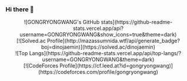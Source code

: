 ### Hi there 👋
<div align="center">
![GONGRYONGWANG's GitHub stats](https://github-readme-stats.vercel.app/api?username=GONGRYONGWANG&show_icons=true&theme=dark)
<br>
</div>
<div align="center">
[![Solved.ac Profile](http://mazassumnida.wtf/api/generate_badge?boj=dinojaemin)](https://solved.ac/dinojaemin)
<br>
</div>
<div align="center">
![Top Langs](https://github-readme-stats.vercel.app/api/top-langs/?username=GONGRYONGWANG&theme=dark)
<br>
</div>
<div align="center">
[![CodeForces Profile](https://cf.leed.at?id=gongryongwang)](https://codeforces.com/profile/gongryongwang)
</div>

<!--
**GONGRYONGWANG/GONGRYONGWANG** is a ✨ _special_ ✨ repository because its `README.md` (this file) appears on your GitHub profile.

Here are some ideas to get you started:

- 🔭 I’m currently working on ...
- 🌱 I’m currently learning ...
- 👯 I’m looking to collaborate on ...
- 🤔 I’m looking for help with ...
- 💬 Ask me about ...
- 📫 How to reach me: ...
- 😄 Pronouns: ...
- ⚡ Fun fact: ...
-->
